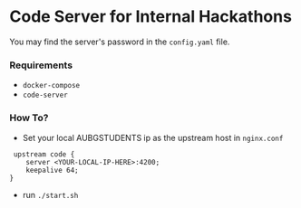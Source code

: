 # Code Server for Internal Hackathons

You may find the server's password in the `config.yaml` file.

### Requirements
* `docker-compose`
* `code-server`

### How To?
* Set your local AUBGSTUDENTS ip as the upstream host in `nginx.conf`
```
 upstream code {
    server <YOUR-LOCAL-IP-HERE>:4200;
    keepalive 64;
}
```
* run `./start.sh`
